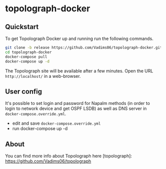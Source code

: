 # topolograph-docker
## Quickstart

To get Topolograph Docker up and running run the following commands.

```bash
git clone -b release https://github.com/Vadims06/topolograph-docker.git
cd topolograph-docker
docker-compose pull
docker-compose up -d
```

The Topolograph site will be available after a few minutes.
Open the URL `http://localhost/` in a web-browser.

## User config
It's possible to set login and password for Napalm methods (in order to login to network device and get OSPF LSDB) as well as DNS server in `docker-compose.override.yml`.
* edit and save `docker-compose.override.yml`
* run docker-compose up -d

## About
You can find more info about Topolograph here [topolograph]: https://github.com/Vadims06/topolograph
